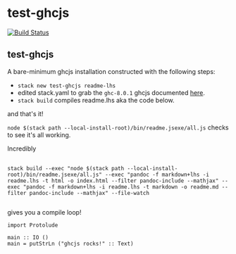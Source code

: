 test-ghcjs
==========

[![Build
Status](https://travis-ci.org/tonyday567/test-ghcjs.png)](https://travis-ci.org/tonyday567/test-ghcjs)

test-ghcjs
----------

A bare-minimum ghcjs installation constructed with the following steps:

-   `stack new test-ghcjs readme-lhs`
-   edited stack.yaml to grab the `ghc-8.0.1` ghcjs documented
    [here](https://docs.haskellstack.org/en/stable/ghcjs/).
-   `stack build` compiles readme.lhs aka the code below.

and that's it!

`node $(stack path --local-install-root)/bin/readme.jsexe/all.js` checks
to see it's all working.

Incredibly

<pre>
  <code style="white-space: pre-wrap;">
stack build --exec "node $(stack path --local-install-root)/bin/readme.jsexe/all.js" --exec "pandoc -f markdown+lhs -i readme.lhs -t html -o index.html --filter pandoc-include --mathjax" --exec "pandoc -f markdown+lhs -i readme.lhs -t markdown -o readme.md --filter pandoc-include --mathjax" --file-watch
  </code>
</pre>
gives you a compile loop!

``` {.sourceCode .literate .haskell}
import Protolude

main :: IO ()
main = putStrLn ("ghcjs rocks!" :: Text)
```
